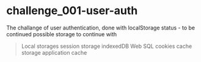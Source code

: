 # challenge_001-user-auth

The challange of user authentication, done with localStorage 
status - to be continued 
possible storage to continue with

>Local storages
>session storage
>indexedDB
>Web SQL
>cookies
>cache storage
>application cache
